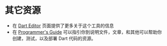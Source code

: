 # 其它资源

- 在 [Dart Editor](https://www.dartlang.org/tools/editor/) 页面提供了更多关于这个工具的信息
- 在 [Programmer's Guide](https://www.dartlang.org/docs/) 可以指引你到说明文件，文章，和其他可以帮助你创建，测试，以及部署 Dart 代码的资源。